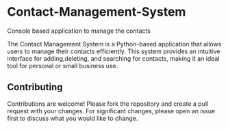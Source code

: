 # Contact-Management-System
Console based application to manage the contacts

The Contact Management System is a Python-based application that allows users to manage their contacts efficiently. This system provides an intuitive interface for adding,deleting, and searching for contacts, making it an ideal tool for personal or small business use.

## Contributing
Contributions are welcome! Please fork the repository and create a pull request with your changes. For significant changes, please open an issue first to discuss what you would like to change.
